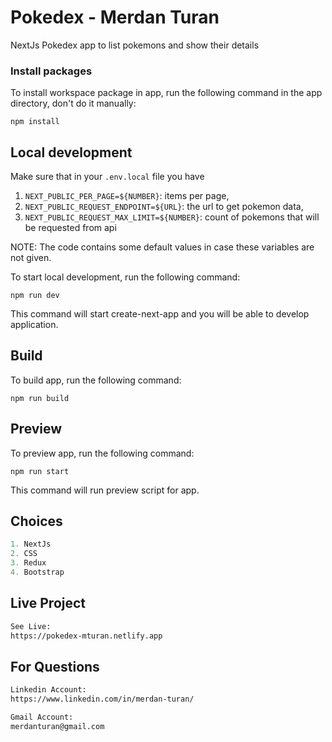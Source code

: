 # Pokedex - Merdan Turan

NextJs Pokedex app to list pokemons and show their details

### Install packages

To install workspace package in app, run the following command in the app directory, don't do it manually:

```
npm install
```

## Local development

Make sure that in your `.env.local` file you have 

1. `NEXT_PUBLIC_PER_PAGE=${NUMBER}`: items per page, 
2. `NEXT_PUBLIC_REQUEST_ENDPOINT=${URL}`: the url to get pokemon data,
3. `NEXT_PUBLIC_REQUEST_MAX_LIMIT=${NUMBER}`: count of pokemons that will be requested from api

NOTE: The code contains some default values ​​in case these variables are not given.

To start local development, run the following command:

```
npm run dev
```
This command will start create-next-app and you will be able to develop application.

## Build

To build app, run the following command:

```
npm run build
```

## Preview

To preview app, run the following command:

```
npm run start
```

This command will run preview script for app.

## Choices

```python
1. NextJs
2. CSS
3. Redux
4. Bootstrap

```
## Live Project
```bash
See Live:
https://pokedex-mturan.netlify.app
```
## For Questions
```bash
Linkedin Account:
https://www.linkedin.com/in/merdan-turan/
```
```bash
Gmail Account:
merdanturan@gmail.com
```